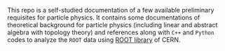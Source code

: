 This repo is a self-studied documentation of a few available preliminary requisites for particle physics.
It contains some documentations of theoretical background for particle physics (including linear and abstract algebra with topology theory) and references
along with `C++` and `Python` codes to analyze the `ROOT` data using [ROOT library]([url](https://root.cern/doc/v636/index.html)) of CERN.
